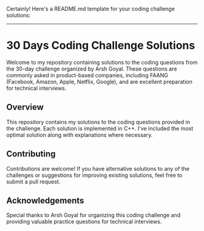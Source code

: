 Certainly! Here's a README.md template for your coding challenge solutions:

---

# 30 Days Coding Challenge Solutions

Welcome to my repository containing solutions to the coding questions from the 30-day challenge organized by Arsh Goyal. These questions are commonly asked in product-based companies, including FAANG (Facebook, Amazon, Apple, Netflix, Google), and are excellent preparation for technical interviews.

## Overview

This repository contains my solutions to the coding questions provided in the challenge. Each solution is implemented in C++. I've included the most optimal solution along with explanations where necessary.

## Contributing

Contributions are welcome! If you have alternative solutions to any of the challenges or suggestions for improving existing solutions, feel free to submit a pull request.

## Acknowledgements

Special thanks to Arsh Goyal for organizing this coding challenge and providing valuable practice questions for technical interviews.
